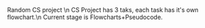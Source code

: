 Random CS project \n
CS Project has 3 taks, each task has it's own flowchart.\n
Current stage is Flowcharts+Pseudocode.
